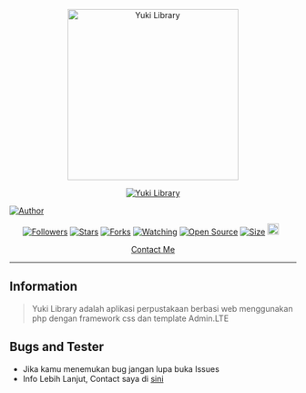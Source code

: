 <p align="center">
<img src="https://telegra.ph/file/bfdd9fd63159ee2e80ad8.jpg" alt="Yuki Library" width="300"/>


</p>
<p align="center">
<a href="github.com/Xtrailz/Yuki-Library"><img title="Yuki Library" src="https://img.shields.io/badge/YukiLibrary-green?colorA=%23ff0000&colorB=%23017e40&style=for-the-badge"></a>
</p
<p align="center">
<a href="https://github.com/Xtrailz"><img title="Author" src="https://img.shields.io/badge/Author-Zian-red.svg?style=for-the-badge&logo=github"></a>
</p>
<p align="center">
<a href="https://github.com/Xtrailz/followers"><img title="Followers" src="https://img.shields.io/github/followers/Xtrailz?color=red&style=flat-square"></a>
<a href="https://github.com/Xtrailz/Xtrailz-Bot-MD-V3/stargazers/"><img title="Stars" src="https://img.shields.io/github/stars/Xtrailz/Xtrailz-Bot-MD-V3?color=blue&style=flat-square"></a>
<a href="https://github.com/Xtrailz/Xtrailz-Bot-MD-V3/network/members"><img title="Forks" src="https://img.shields.io/github/forks/Xtrailz/Xtrailz-Bot-MD-V3?color=red&style=flat-square"></a>
<a href="https://github.com/Xtrailz/Xtrailz-Bot-MD-V3/watchers"><img title="Watching" src="https://img.shields.io/github/watchers/Xtrailz/Xtrailz-Bot-MD-V3?label=Watchers&color=blue&style=flat-square"></a>
<a href="https://github.com/Xtrailz/Xtrailz-Bot-MD-V3"><img title="Open Source" src="https://badges.frapsoft.com/os/v2/open-source.svg?v=103"></a>
<a href="https://github.com/Xtrailz/Xtrailz-Bot-MD-V3/"><img title="Size" src="https://img.shields.io/github/repo-size/Xtrailz/Xtrailz-Bot-MD-V3?style=flat-square&color=green"></a>
<a href="https://github.com/Xtrailz/Xtrailz-Bot-MD-V3/graphs/commit-activity"><img height="20" src="https://img.shields.io/badge/Maintained%3F-yes-green.svg"></a>&nbsp;&nbsp;
</p>

<p align="center">
  <a href="https://linktr.ee/hillalzian">Contact Me</a>
</p>
</div>


---

## Information
> Yuki Library adalah aplikasi perpustakaan berbasi web menggunakan php dengan framework css dan template Admin.LTE

## Bugs and Tester
* Jika kamu menemukan bug jangan lupa buka Issues
* Info Lebih Lanjut, Contact saya di [sini](https://linktr.ee/hillalzian)
